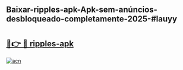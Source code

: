 ## Baixar-ripples-apk-Apk-sem-anúncios-desbloqueado-completamente-2025-#lauyy

# <h2><a href="https://ainizakaria.my?title=ripples-apk&ref=20M">🔗👉 🔴 ripples-apk</a></h2>

[![acn](https://github.com/user-attachments/assets/0f9c940e-d8b0-45ae-aac7-cd30a18b3e1c)](https://ainizakaria.my?title=ripples-apk&ref=20M)

